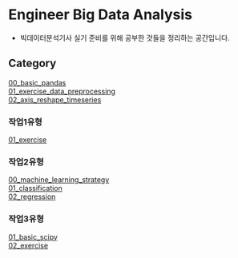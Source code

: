# Engineer Big Data Analysis 

- 빅데이터분석기사 실기 준비를 위해 공부한 것들을 정리하는 공간입니다.<br>

## Category
[00_basic_pandas](https://github.com/letsfuture/enginner-big-data-analysis/blob/master/00_basic_pandas.ipynb)<br>
[01_exercise_data_preprocessing](https://github.com/letsfuture/enginner-big-data-analysis/blob/master/01_exercise_data_preprocessing.ipynb)<br>
[02_axis_reshape_timeseries](https://github.com/letsfuture/enginner-big-data-analysis/blob/master/02_axis_reshape_timeseries.ipynb)<br>

### 작업1유형<br>
[01_exercise](https://github.com/letsfuture/enginner-big-data-analysis/blob/master/작업1유형/01_exercise.ipynb)

### 작업2유형<br>
[00_machine_learning_strategy](https://github.com/letsfuture/enginner-big-data-analysis/blob/master/작업2유형/00_machine_learning_strategy.md)<br>
[01_classification](https://github.com/letsfuture/enginner-big-data-analysis/blob/master/작업2유형/01_classification.md)<br>
[02_regression](https://github.com/letsfuture/enginner-big-data-analysis/blob/master/작업2유형/02_regression.md)<br>
### 작업3유형<br>
[01_basic_scipy](https://github.com/letsfuture/enginner-big-data-analysis/blob/master/작업3유형/01_basic_scipy.ipynb)<br>
[02_exercise](https://github.com/letsfuture/enginner-big-data-analysis/blob/master/작업3유형/02_exercise.ipynb)<br>